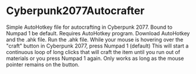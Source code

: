 # Cyberpunk2077Autocrafter
Simple AutoHotkey file for autocrafting in Cyberpunk 2077. Bound to Numpad 1 be default.
Requires AutoHotkey program. 
Download AutoHotkey and the .ahk file. 
Run the .ahk file.
While your mouse is hovering over the "craft" button in Cyberpunk 2077, press Numpad 1 (default)
This will start a continuous loop of long clicks that will craft the item until you run out of materials or you press Numpad 1 again.
Only works as long as the mouse pointer remains on the button.
